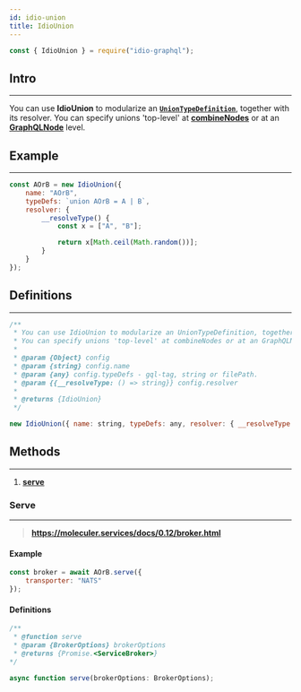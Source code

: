 ```yaml
---
id: idio-union
title: IdioUnion
---
```


```javascript 
const { IdioUnion } = require("idio-graphql");
```

## Intro

---

You can use **IdioUnion** to modularize an **[`UnionTypeDefinition`](http://spec.graphql.org/June2018/#UnionTypeDefinition)**,
together with its resolver. You can specify unions 'top-level' at **[combineNodes](combine-nodes)** or at an **[GraphQLNode](graphql-node)** level.

## Example

---

```javascript
const AOrB = new IdioUnion({
    name: "AOrB",
    typeDefs: `union AOrB = A | B`,
    resolver: {
        __resolveType() {
            const x = ["A", "B"];

            return x[Math.ceil(Math.random())];
        }
    }
});
```


## Definitions

---

```javascript
/**
 * You can use IdioUnion to modularize an UnionTypeDefinition, together with its resolver.
 * You can specify unions 'top-level' at combineNodes or at an GraphQLNode level.
 *
 * @param {Object} config
 * @param {string} config.name
 * @param {any} config.typeDefs - gql-tag, string or filePath.
 * @param {{__resolveType: () => string}} config.resolver
 *
 * @returns {IdioUnion}
 */
```

```javascript
new IdioUnion({ name: string, typeDefs: any, resolver: { __resolveType: () => string } );
```

## Methods 

---


1. [**serve**](#serve)

### Serve 

---

> **https://moleculer.services/docs/0.12/broker.html**

#### Example
```javascript
const broker = await AOrB.serve({
    transporter: "NATS"
});
```

#### Definitions
```javascript
/**
 * @function serve
 * @param {BrokerOptions} brokerOptions
 * @returns {Promise.<ServiceBroker>}
*/
```

```javascript
async function serve(brokerOptions: BrokerOptions);
```